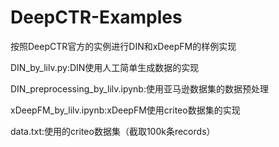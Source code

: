 # DeepCTR-Examples

按照DeepCTR官方的实例进行DIN和xDeepFM的样例实现

DIN_by_lilv.py:DIN使用人工简单生成数据的实现

DIN_preprocessing_by_lilv.ipynb:使用亚马逊数据集的数据预处理

xDeepFM_by_lilv.ipynb:xDeepFM使用criteo数据集的实现

data.txt:使用的criteo数据集（截取100k条records）
